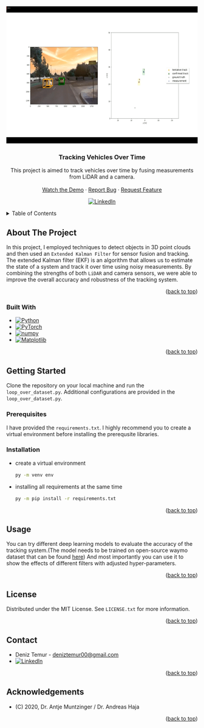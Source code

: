 <a name="readme-top"></a>
<br />
<div align="center">
  <a href="https://github.com/Schiweppes/Tracking-Vehicles-Over-Time">
    <img src="image_sources\tracking.gif" alt="Logo" width="540" height="360">
  </a>

<h3 align="center">Tracking Vehicles Over Time</h3>

<p align="center">
  This project is aimed to track vehicles over time by fusing measurements from LiDAR and a camera.
  <br />
  <br />
  <a href="https://www.youtube.com/watch?v=tuzf7ZrVbGA">Watch the Demo</a>
  ·
  <a href="https://github.com/Schiweppes/Tracking-Vehicles-Over-Time/issues">Report Bug</a>
  ·
  <a href="https://github.com/Schiweppes/Tracking-Vehicles-Over-Time/issues">Request Feature</a>

</p>
</div>



<div align="center">

  <a href="">![LinkedIn](https://img.shields.io/badge/-LinkedIn-black.svg?style=for-the-badge&logo=linkedin&colorB=555)</a>

</div>

<!-- TABLE OF CONTENTS -->
<details>
  <summary>Table of Contents</summary>
  <ol>
    <li>
      <a href="#about-the-project">About The Project</a>
      <ul>
        <li><a href="#built-with">Built With</a></li>
      </ul>
    </li>
    <li>
      <a href="#getting-started">Getting Started</a>
      <ul>
        <li><a href="#prerequisites">Prerequisites</a></li>
        <li><a href="#installation">Installation</a></li>
      </ul>
    </li>
    <li><a href="#usage">Usage</a></li>
    <li><a href="#license">License</a></li>
    <li><a href="#contact">Contact</a></li>
    <li><a href="#acknowledgements">Acknowledgements</a></li>
  </ol>
</details>



<!-- ABOUT THE PROJECT -->
## About The Project
In this project, I employed techniques to detect objects in 3D point clouds and then used an `Extended Kalman Filter` for sensor fusion and tracking. The extended Kalman filter (EKF) is an algorithm that allows us to estimate the state of a system and track it over time using noisy measurements. By combining the strengths of both `LiDAR` and camera sensors, we were able to improve the overall accuracy and robustness of the tracking system.

<p align="right">(<a href="#readme-top">back to top</a>)</p>



### Built With

* [![Python][Python]][Python-url]
* [![PyTorch][Pytorch]][Pytorch-url]
* [![numpy][Numpy]][Numpy-url]
* [![Matplotlib][Matplotlib]][Matplotlib-url]


<p align="right">(<a href="#readme-top">back to top</a>)</p>



<!-- GETTING STARTED -->
## Getting Started

Clone the repository on your local machine and run the `loop_over_dataset.py`. Additional configurations are provided in the `loop_over_dataset.py`.

### Prerequisites

I have provided the `requirements.txt`. I highly recommend you to create a virtual environment before installing the prerequsite libraries.

### Installation
* create a virtual environment
  ```sh
  py -m venv env
* installing all requirements at the same time 
  ```sh
  py -m pip install -r requirements.txt
  ```

<p align="right">(<a href="#readme-top">back to top</a>)</p>



<!-- USAGE EXAMPLES -->
## Usage

You can try different deep learning models to evaluate the accuracy of the tracking system.(The model needs to be trained on open-source waymo dataset that can be found [here](https://waymo.com/open/download/))
And most importantly you can use it to show the effects of different filters with adjusted hyper-parameters.


<p align="right">(<a href="#readme-top">back to top</a>)</p>






<!-- LICENSE -->
## License

Distributed under the MIT License. See `LICENSE.txt` for more information.

<p align="right">(<a href="#readme-top">back to top</a>)</p>



<!-- CONTACT -->
## Contact

* Deniz Temur - deniztemur00@gmail.com
* [![LinkedIn][linkedin-shield]][linkedin-url]
<p align="right">(<a href="#readme-top">back to top</a>)</p>



<!-- ACKNOWLEDGMENTS -->
## Acknowledgements

* (C) 2020, Dr. Antje Muntzinger / Dr. Andreas Haja


<p align="right">(<a href="#readme-top">back to top</a>)</p>



<!-- MARKDOWN LINKS & IMAGES -->
[contributors-shield]: https://img.shields.io/github/contributors/github_username/repo_name.svg?style=for-the-badge
[contributors-url]: https://github.com/Schiweppes/Tracking-Vehicles-Over-Time/graphs/contributors
[forks-shield]: https://img.shields.io/github/forks/github_username/repo_name.svg?style=for-the-badge
[forks-url]: https://github.com/Schiweppes/Tracking-Vehicles-Over-Time/forks
[stars-shield]: https://img.shields.io/github/stars/github_username/repo_name.svg?style=for-the-badge
[stars-url]: https://github.com/Schiweppes/Tracking-Vehicles-Over-Time/stargazers
[issues-shield]: https://img.shields.io/github/issues/github_username/repo_name.svg?style=for-the-badge
[issues-url]: https://github.com/Schiweppes/Tracking-Vehicles-Over-Time/issues
[license-shield]: https://img.shields.io/github/license/github_username/repo_name.svg?style=for-the-badge
[license-url]: https://github.com/Schiweppes/Tracking-Vehicles-Over-Time/blob/main/LICENSE.txt
[linkedin-shield]: https://img.shields.io/badge/-LinkedIn-black.svg?style=for-the-badge&logo=linkedin&colorB=555
[linkedin-url]: https://www.linkedin.com/in/deniz-temur-727dt/
[Python]: https://img.shields.io/badge/python-3670A0?style=for-the-badge&logo=python&logoColor=ffdd54
[Python-url]: https://www.python.org/
[Pytorch]: https://img.shields.io/badge/PyTorch-%23EE4C2C.svg?style=for-the-badge&logo=PyTorch&logoColor=white
[Pytorch-url]: https://pytorch.org/
[Matplotlib]: https://img.shields.io/badge/Matplotlib-%23ffffff.svg?style=for-the-badge&logo=Matplotlib&logoColor=black
[Matplotlib-url]: https://matplotlib.org/
[Numpy]: https://img.shields.io/badge/numpy-%23013243.svg?style=for-the-badge&logo=numpy&logoColor=white
[Numpy-url]: https://numpy.org/